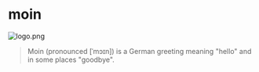 # moin
![logo.png](logo)
>Moin (pronounced [ˈmɔɪn]) is a German greeting meaning "hello" and in some places "goodbye".
